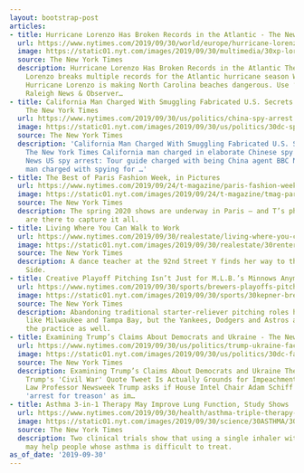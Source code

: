 ```yaml
---
layout: bootstrap-post
articles:
- title: Hurricane Lorenzo Has Broken Records in the Atlantic - The New York Times
  url: https://www.nytimes.com/2019/09/30/world/europe/hurricane-lorenzo-path.html
  image: https://static01.nyt.com/images/2019/09/30/multimedia/30xp-lorenzo/30xp-lorenzo-facebookJumbo.jpg
  source: The New York Times
  description: Hurricane Lorenzo Has Broken Records in the Atlantic The New York Times
    Lorenzo breaks multiple records for the Atlantic hurricane season WJXT News4JAX
    Hurricane Lorenzo is making North Carolina beaches dangerous. Use ‘extreme caution’
    Raleigh News & Observer…
- title: California Man Charged With Smuggling Fabricated U.S. Secrets to China -
    The New York Times
  url: https://www.nytimes.com/2019/09/30/us/politics/china-spy-arrest.html
  image: https://static01.nyt.com/images/2019/09/30/us/politics/30dc-spy/30dc-spy-facebookJumbo.jpg
  source: The New York Times
  description: 'California Man Charged With Smuggling Fabricated U.S. Secrets to China
    The New York Times California man charged in elaborate Chinese spy operation NBC
    News US spy arrest: Tour guide charged with being China agent BBC News Hayward
    man charged with spying for …'
- title: The Best of Paris Fashion Week, in Pictures
  url: https://www.nytimes.com/2019/09/24/t-magazine/paris-fashion-week-pictures.html
  image: https://static01.nyt.com/images/2019/09/24/t-magazine/tmag-paris-slide-5RR3/tmag-paris-slide-5RR3-facebookJumbo.jpg
  source: The New York Times
  description: The spring 2020 shows are underway in Paris — and T’s photographers
    are there to capture it all.
- title: Living Where You Can Walk to Work
  url: https://www.nytimes.com/2019/09/30/realestate/living-where-you-can-walk-to-work.html
  image: https://static01.nyt.com/images/2019/09/30/realestate/30renters-Doyle1/merlin_160519869_6c09728e-ac73-4915-9a5d-1b666bd2e9e2-facebookJumbo.jpg
  source: The New York Times
  description: A dance teacher at the 92nd Street Y finds her way to the Upper East
    Side.
- title: Creative Playoff Pitching Isn’t Just for M.L.B.’s Minnows Anymore
  url: https://www.nytimes.com/2019/09/30/sports/brewers-playoffs-pitching-openers.html
  image: https://static01.nyt.com/images/2019/09/30/sports/30kepner-brewers/30kepner-brewers-facebookJumbo.jpg
  source: The New York Times
  description: Abandoning traditional starter-reliever pitching roles helped teams
    like Milwaukee and Tampa Bay, but the Yankees, Dodgers and Astros are adopting
    the practice as well.
- title: Examining Trump’s Claims About Democrats and Ukraine - The New York Times
  url: https://www.nytimes.com/2019/09/30/us/politics/trump-ukraine-fact-check.html
  image: https://static01.nyt.com/images/2019/09/30/us/politics/30dc-factcheck/30dc-factcheck-facebookJumbo.jpg
  source: The New York Times
  description: Examining Trump’s Claims About Democrats and Ukraine The New York Times
    Trump's 'Civil War' Quote Tweet Is Actually Grounds for Impeachment, Says Harvard
    Law Professor Newsweek Trump asks if House Intel Chair Adam Schiff should face
    'arrest for treason' as im…
- title: Asthma 3-in-1 Therapy May Improve Lung Function, Study Shows
  url: https://www.nytimes.com/2019/09/30/health/asthma-triple-therapy-inhaler.html
  image: https://static01.nyt.com/images/2019/09/30/science/30ASTHMA/30ASTHMA-facebookJumbo.jpg
  source: The New York Times
  description: Two clinical trials show that using a single inhaler with three drugs
    may help people whose asthma is difficult to treat.
as_of_date: '2019-09-30'
---
```


